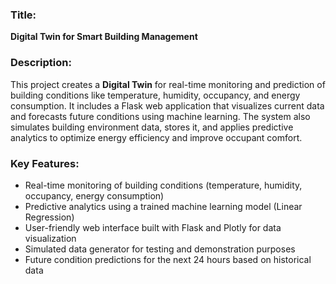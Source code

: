 ### **Title**:
**Digital Twin for Smart Building Management**

### **Description**:

This project creates a **Digital Twin** for real-time monitoring and prediction of building conditions like temperature, humidity, occupancy, and energy consumption. It includes a Flask web application that visualizes current data and forecasts future conditions using machine learning. The system also simulates building environment data, stores it, and applies predictive analytics to optimize energy efficiency and improve occupant comfort.

### **Key Features**:
- Real-time monitoring of building conditions (temperature, humidity, occupancy, energy consumption)
- Predictive analytics using a trained machine learning model (Linear Regression)
- User-friendly web interface built with Flask and Plotly for data visualization
- Simulated data generator for testing and demonstration purposes
- Future condition predictions for the next 24 hours based on historical data
